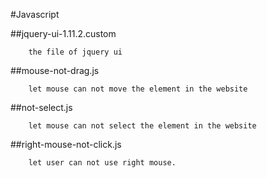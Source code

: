 #Javascript

##jquery-ui-1.11.2.custom

```
	the file of jquery ui
```

##mouse-not-drag.js

```
	let mouse can not move the element in the website
```

##not-select.js

```
	let mouse can not select the element in the website
```

##right-mouse-not-click.js

```
	let user can not use right mouse.
```
